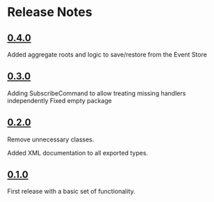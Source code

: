 Release Notes
=============

## [0.4.0](https://github.com/griffo-io/easy-evs/releases/tag/0.4.0)

Added aggregate roots and logic to save/restore from the Event Store

## [0.3.0](https://github.com/griffo-io/easy-evs/releases/tag/0.3.0)

Adding SubscribeCommand to allow treating missing handlers independently
Fixed empty package

## [0.2.0](https://github.com/griffo-io/easy-evs/releases/tag/0.2.0)

Remove unnecessary classes.

Added XML documentation to all exported types.

## [0.1.0](https://github.com/griffo-io/easy-evs/releases/tag/0.1.0)

First release with a basic set of functionality.

